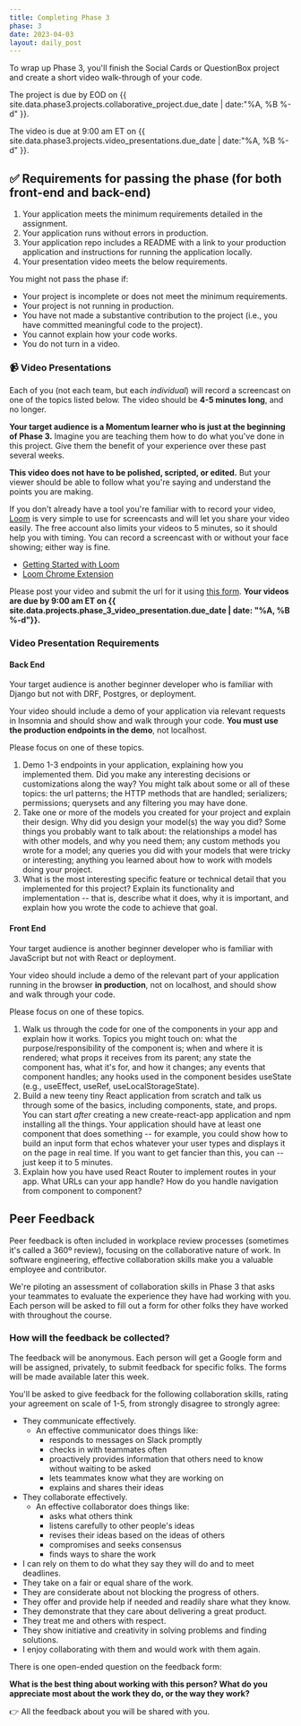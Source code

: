 ```yaml
---
title: Completing Phase 3
phase: 3
date: 2023-04-03
layout: daily_post
---
```


To wrap up Phase 3, you'll finish the Social Cards or QuestionBox project and create a short video walk-through of your code.

The project is due by EOD on {{ site.data.phase3.projects.collaborative_project.due_date | date:"%A, %B %-d" }}.

The video is due at 9:00 am ET on {{ site.data.phase3.projects.video_presentations.due_date | date:"%A, %B %-d" }}.

## ✅ Requirements for passing the phase (for both front-end and back-end)

1. Your application meets the minimum requirements detailed in the assignment.
2. Your application runs without errors in production.
3. Your application repo includes a README with a link to your production application and instructions for running the application locally.
4. Your presentation video meets the below requirements.

You might not pass the phase if:

- Your project is incomplete or does not meet the minimum requirements.
- Your project is not running in production.
- You have not made a substantive contribution to the project (i.e., you have committed meaningful code to the project).
- You cannot explain how your code works.
- You do not turn in a video.

### 📹 Video Presentations

Each of you (not each team, but each _individual_) will record a screencast on one of the topics listed below. The video should be **4-5 minutes long**, and no longer.

**Your target audience is a Momentum learner who is just at the beginning of Phase 3.** Imagine you are teaching them how to do what you've done in this project. Give them the benefit of your experience over these past several weeks.

**This video does not have to be polished, scripted, or edited.** But your viewer should be able to follow what you're saying and understand the points you are making.

If you don't already have a tool you're familiar with to record your video, [Loom](https://www.loom.com/) is very simple to use for screencasts and will let you share your video easily. The free account also limits your videos to 5 minutes, so it should help you with timing. You can record a screencast with or without your face showing; either way is fine.

- [Getting Started with Loom](https://support.loom.com/hc/en-us/articles/360015714197-Getting-Started-Video-Tutorials)
- [Loom Chrome Extension](https://www.loom.com/download)

Please post your video and submit the url for it using [this form](https://forms.gle/14ksHEXtGW2PGs1M7). **Your videos are due by 9:00 am ET on {{ site.data.projects.phase_3_video_presentation.due_date | date: "%A, %B %-d"}}.**

### Video Presentation Requirements

#### Back End

Your target audience is another beginner developer who is familiar with Django but not with DRF, Postgres, or deployment.

Your video should include a demo of your application via relevant requests in Insomnia and should show and walk through your code. **You must use the production endpoints in the demo**, not localhost.

Please focus on one of these topics.

1. Demo 1-3 endpoints in your application, explaining how you implemented them. Did you make any interesting decisions or customizations along the way? You might talk about some or all of these topics: the url patterns; the HTTP methods that are handled; serializers; permissions; querysets and any filtering you may have done.
2. Take one or more of the models you created for your project and explain their design. Why did you design your model(s) the way you did? Some things you probably want to talk about: the relationships a model has with other models, and why you need them; any custom methods you wrote for a model; any queries you did with your models that were tricky or interesting; anything you learned about how to work with models doing your project.
3. What is the most interesting specific feature or technical detail that you implemented for this project? Explain its functionality and implementation -- that is, describe what it does, why it is important, and explain how you wrote the code to achieve that goal.

#### Front End

Your target audience is another beginner developer who is familiar with JavaScript but not with React or deployment.

Your video should include a demo of the relevant part of your application running in the browser **in production**, not on localhost, and should show and walk through your code.

Please focus on one of these topics.

1. Walk us through the code for one of the components in your app and explain how it works. Topics you might touch on: what the purpose/responsibility of the component is; when and where it is rendered; what props it receives from its parent; any state the component has, what it's for, and how it changes; any events that component handles; any hooks used in the component besides useState (e.g., useEffect, useRef, useLocalStorageState).
2. Build a new teeny tiny React application from scratch and talk us through some of the basics, including components, state, and props. You can start _after_ creating a new create-react-app application and npm installing all the things. Your application should have at least one component that does something -- for example, you could show how to build an input form that echos whatever your user types and displays it on the page in real time. If you want to get fancier than this, you can -- just keep it to 5 minutes.
3. Explain how you have used React Router to implement routes in your app. What URLs can your app handle? How do you handle navigation from component to component?

## Peer Feedback

Peer feedback is often included in workplace review processes (sometimes it's called a 360º review), focusing on the collaborative nature of work. In software engineering, effective collaboration skills make you a valuable employee and contributor.

We're piloting an assessment of collaboration skills in Phase 3 that asks your teammates to evaluate the experience they have had working with you. Each person will be asked to fill out a form for other folks they have worked with throughout the course.

### How will the feedback be collected?

The feedback will be anonymous. Each person will get a Google form and will be assigned, privately, to submit feedback for specific folks. The forms will be made available later this week.

You'll be asked to give feedback for the following collaboration skills, rating your agreement on scale of 1-5, from strongly disagree to strongly agree:

- They communicate effectively.
    - An effective communicator does things like:
        - responds to messages on Slack promptly
        - checks in with teammates often
        - proactively provides information that others need to know without waiting to be asked
        - lets teammates know what they are working on
        - explains and shares their ideas
- They collaborate effectively.
    - An effective collaborator does things like:
        - asks what others think
        - listens carefully to other people's ideas
        - revises their ideas based on the ideas of others
        - compromises and seeks consensus
        - finds ways to share the work
- I can rely on them to do what they say they will do and to meet deadlines.
- They take on a fair or equal share of the work.
- They are considerate about not blocking the progress of others.
- They offer and provide help if needed and readily share what they know.
- They demonstrate that they care about delivering a great product.
- They treat me and others with respect.
- They show initiative and creativity in solving problems and finding solutions.
- I enjoy collaborating with them and would work with them again.

There is one open-ended question on the feedback form:

**What is the best thing about working with this person? What do you appreciate most about the work they do, or the way they work?**

👉 All the feedback about you will be shared with you.
